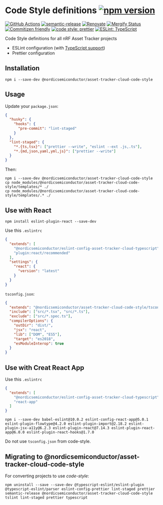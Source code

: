 # Code Style definitions [![npm version](https://img.shields.io/npm/v/@nordicsemiconductor/asset-tracker-cloud-code-style.svg)](https://www.npmjs.com/package/@nordicsemiconductor/asset-tracker-cloud-code-style)

[![GitHub Actions](https://github.com/NordicSemiconductor/asset-tracker-cloud-code-style-js/workflows/Test%20and%20Release/badge.svg)](https://github.com/NordicSemiconductor/asset-tracker-cloud-code-style-js/actions)
[![semantic-release](https://img.shields.io/badge/%20%20%F0%9F%93%A6%F0%9F%9A%80-semantic--release-e10079.svg)](https://github.com/semantic-release/semantic-release)
[![Renovate](https://img.shields.io/badge/renovate-enabled-brightgreen.svg)](https://renovatebot.com)
[![Mergify Status](https://img.shields.io/endpoint.svg?url=https://gh.mergify.io/badges/NordicSemiconductor/asset-tracker-cloud-code-style-js)](https://mergify.io)
[![Commitizen friendly](https://img.shields.io/badge/commitizen-friendly-brightgreen.svg)](http://commitizen.github.io/cz-cli/)
[![code style: prettier](https://img.shields.io/badge/code_style-prettier-ff69b4.svg)](https://github.com/prettier/prettier/)
[![ESLint: TypeScript](https://img.shields.io/badge/ESLint-TypeScript-blue.svg)](https://github.com/typescript-eslint/typescript-eslint)

Code Style definitions for all nRF Asset Tracker projects

- ESLint configuration (with
  [TypeScript support](https://github.com/typescript-eslint/typescript-eslint))
- Prettier configuration

## Installation

    npm i --save-dev @nordicsemiconductor/asset-tracker-cloud-code-style

## Usage

Update your `package.json`:

```json
{
  "husky": {
    "hooks": {
      "pre-commit": "lint-staged"
    }
  },
  "lint-staged": {
    "*.{ts,tsx}": ["prettier --write", "eslint --ext .js,.ts"],
    "*.{md,json,yaml,yml,js}": ["prettier --write"]
  }
}
```

Then:

    npm i --save-dev @nordicsemiconductor/asset-tracker-cloud-code-style
    cp node_modules/@nordicsemiconductor/asset-tracker-cloud-code-style/templates/* ./
    cp node_modules/@nordicsemiconductor/asset-tracker-cloud-code-style/templates/.* ./

## Use with React

    npm install eslint-plugin-react --save-dev

Use this `.eslintrc`

```json
{
  "extends": [
    "@nordicsemiconductor/eslint-config-asset-tracker-cloud-typescript",
    "plugin:react/recommended"
  ],
  "settings": {
    "react": {
      "version": "latest"
    }
  }
}
```

`tsconfig.json`:

```json
{
  "extends": "@nordicsemiconductor/asset-tracker-cloud-code-style/tsconfig.json",
  "include": ["src/*.tsx", "src/*.ts"],
  "exclude": ["src/*.spec.ts"],
  "compilerOptions": {
    "outDir": "dist/",
    "jsx": "react",
    "lib": ["DOM", "ES5"],
    "target": "es2018",
    "esModuleInterop": true
  }
}
```

## Use with Creat React App

Use this `.eslintrc`

```json
{
  "extends": [
    "@nordicsemiconductor/eslint-config-asset-tracker-cloud-typescript",
    "react-app"
  ]
}
```

    npm i --save-dev babel-eslint@10.0.2 eslint-config-react-app@5.0.1 eslint-plugin-flowtype@4.2.0 eslint-plugin-import@2.18.2 eslint-plugin-jsx-a11y@6.2.3 eslint-plugin-react@7.14.3 eslint-plugin-react-app@6.0.0 eslint-plugin-react-hooks@1.7.0

Do not use `tsconfig.json` from code-style.

## Migrating to @nordicsemiconductor/asset-tracker-cloud-code-style

For converting projects to use _code-style_:

    npm uninstall --save --save-dev @typescript-eslint/eslint-plugin @typescript-eslint/parser eslint-config-prettier lint-staged prettier semantic-release @nordicsemiconductor/asset-tracker-cloud-code-style tslint lint-staged prettier typescript
